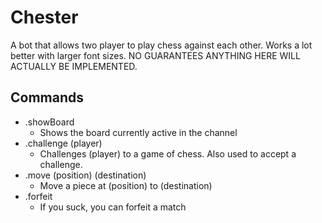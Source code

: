 # Chester
A bot that allows two player to play chess against each other.
Works a lot better with larger font sizes.
NO GUARANTEES ANYTHING HERE WILL ACTUALLY BE IMPLEMENTED.

## Commands
- .showBoard
  - Shows the board currently active in the channel
- .challenge (player)
  - Challenges (player) to a game of chess. Also used to accept a challenge.
- .move (position) (destination)
  - Move a piece at (position) to (destination)
- .forfeit
  - If you suck, you can forfeit a match